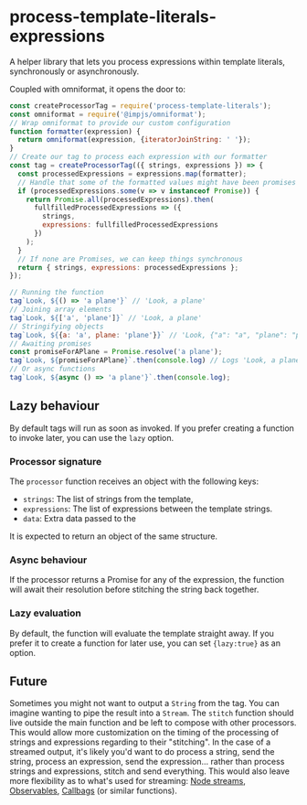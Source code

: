 process-template-literals-expressions
===

A helper library that lets you process expressions within template literals,
synchronously or asynchronously.

Coupled with omniformat, it opens the door to:

```js
const createProcessorTag = require('process-template-literals');
const omniformat = require('@impjs/omniformat');
// Wrap omniformat to provide our custom configuration
function formatter(expression) {
  return omniformat(expression, {iteratorJoinString: ' '});
}
// Create our tag to process each expression with our formatter
const tag = createProcessorTag(({ strings, expressions }) => {
  const processedExpressions = expressions.map(formatter);
  // Handle that some of the formatted values might have been promises
  if (processedExpressions.some(v => v instanceof Promise)) {
    return Promise.all(processedExpressions).then(
      fullfilledProcessedExpressions => ({
        strings,
        expressions: fullfilledProcessedExpressions
      })
    );
  }
  // If none are Promises, we can keep things synchronous
  return { strings, expressions: processedExpressions };
});

// Running the function
tag`Look, ${() => 'a plane'}` // 'Look, a plane'
// Joining array elements
tag`Look, ${['a', 'plane']}` // 'Look, a plane'
// Stringifying objects
tag`Look, ${{a: 'a', plane: 'plane'}}` // 'Look, {"a": "a", "plane": "plane"}
// Awaiting promises
const promiseForAPlane = Promise.resolve('a plane');
tag`Look, ${promiseForAPlane}`.then(console.log) // Logs 'Look, a plane'
// Or async functions
tag`Look, ${async () => 'a plane'}`.then(console.log);
```

Lazy behaviour
---

By default tags will run as soon as invoked. If you prefer creating a function to invoke later, you can use the `lazy` option.

### Processor signature

The `processor` function receives an object with the following keys:

- `strings`: The list of strings from the template,
- `expressions`: The list of expressions between the template strings.
- `data`: Extra data passed to the

It is expected to return an object of the same structure.

### Async behaviour

If the processor returns a Promise for any of the expression,
the function will await their resolution before stitching
the string back together.

### Lazy evaluation

By default, the function will evaluate the template straight away. If you prefer it to create a function for later use, you can set `{lazy:true}` as an option.

Future
---

Sometimes you might not want to output a `String` from the tag. You can imagine wanting to pipe the result into a `Stream`. The `stitch` function should live outside the main function and be left to compose with other processors. This would allow more customization on the timing of the processing of strings and expressions regarding to their "stitching". In the case of a streamed output, it's likely you'd want to do process a string, send the string, process an expression, send the expression... rather than process strings and expressions, stitch and send everything. This would also leave more flexibility as to what's used for streaming: [Node streams][node-streams], [Observables], [Callbags] (or similar functions).

[callbags]: https://github.com/callbag/callbag
[observables]: http://reactivex.io/rxjs/class/es6/Observable.js~Observable.html
[node-streams]: https://nodejs.org/api/stream.html#stream_writable_cork
